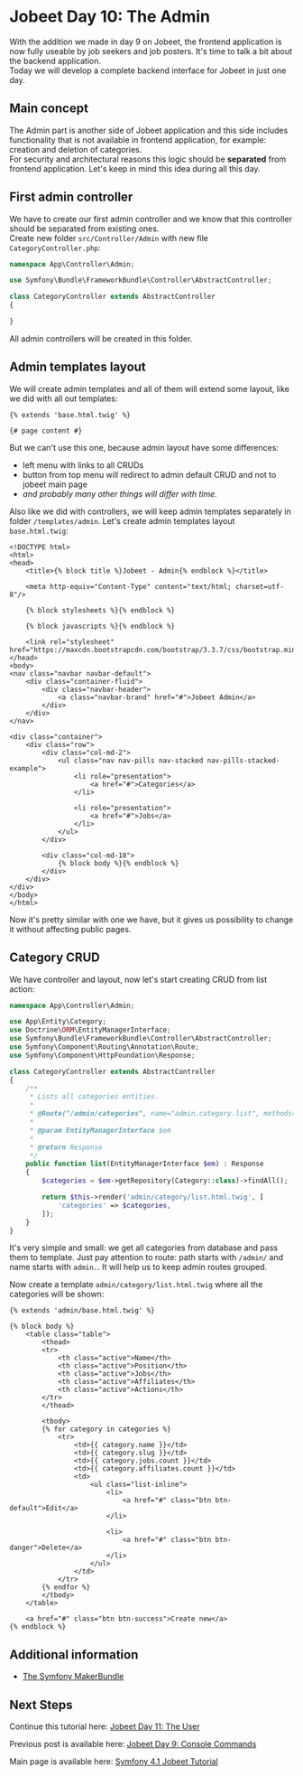 # Jobeet Day 10: The Admin

With the addition we made in day 9 on Jobeet, the frontend application is now fully useable by job seekers and job posters. It's time to talk a bit about the backend application.  
Today we will develop a complete backend interface for Jobeet in just one day.

## Main concept

The Admin part is another side of Jobeet application and this side includes functionality that is not available in frontend application, for example: creation and deletion of categories.  
For security and architectural reasons this logic should be **separated** from frontend application. Let's keep in mind this idea during all this day.

## First admin controller

We have to create our first admin controller and we know that this controller should be separated from existing ones.  
Create new folder `src/Controller/Admin` with new file `CategoryController.php`:

```php
namespace App\Controller\Admin;

use Symfony\Bundle\FrameworkBundle\Controller\AbstractController;

class CategoryController extends AbstractController
{

}
```

All admin controllers will be created in this folder.

## Admin templates layout

We will create admin templates and all of them will extend some layout, like we did with all out templates:

```twig
{% extends 'base.html.twig' %}

{# page content #}
```

But we can't use this one, because admin layout have some differences:
- left menu with links to all CRUDs
- button from top menu will redirect to admin default CRUD and not to jobeet main page
- *and probably many other things will differ with time.*

Also like we did with controllers, we will keep admin templates separately in folder `/templates/admin`.
Let's create admin templates layout `base.html.twig`:

```twig
<!DOCTYPE html>
<html>
<head>
    <title>{% block title %}Jobeet - Admin{% endblock %}</title>

    <meta http-equiv="Content-Type" content="text/html; charset=utf-8"/>

    {% block stylesheets %}{% endblock %}

    {% block javascripts %}{% endblock %}

    <link rel="stylesheet" href="https://maxcdn.bootstrapcdn.com/bootstrap/3.3.7/css/bootstrap.min.css">
</head>
<body>
<nav class="navbar navbar-default">
    <div class="container-fluid">
        <div class="navbar-header">
            <a class="navbar-brand" href="#">Jobeet Admin</a>
        </div>
    </div>
</nav>

<div class="container">
    <div class="row">
        <div class="col-md-2">
            <ul class="nav nav-pills nav-stacked nav-pills-stacked-example">
                <li role="presentation">
                    <a href="#">Categories</a>
                </li>

                <li role="presentation">
                    <a href="#">Jobs</a>
                </li>
            </ul>
        </div>

        <div class="col-md-10">
            {% block body %}{% endblock %}
        </div>
    </div>
</div>
</body>
</html>
```

Now it's pretty similar with one we have, but it gives us possibility to change it without affecting public pages.

## Category CRUD

We have controller and layout, now let's start creating CRUD from list action:

```php
namespace App\Controller\Admin;

use App\Entity\Category;
use Doctrine\ORM\EntityManagerInterface;
use Symfony\Bundle\FrameworkBundle\Controller\AbstractController;
use Symfony\Component\Routing\Annotation\Route;
use Symfony\Component\HttpFoundation\Response;

class CategoryController extends AbstractController
{
    /**
     * Lists all categories entities.
     *
     * @Route("/admin/categories", name="admin.category.list", methods="GET")
     *
     * @param EntityManagerInterface $em
     *
     * @return Response
     */
    public function list(EntityManagerInterface $em) : Response
    {
        $categories = $em->getRepository(Category::class)->findAll();

        return $this->render('admin/category/list.html.twig', [
            'categories' => $categories,
        ]);
    }
}
```

It's very simple and small: we get all categories from database and pass them to template.
Just pay attention to route: path starts with `/admin/` and name starts with `admin.`. It will help us to keep admin routes grouped.  

Now create a template `admin/category/list.html.twig` where all the categories will be shown:

```twig
{% extends 'admin/base.html.twig' %}

{% block body %}
    <table class="table">
        <thead>
        <tr>
            <th class="active">Name</th>
            <th class="active">Position</th>
            <th class="active">Jobs</th>
            <th class="active">Affiliates</th>
            <th class="active">Actions</th>
        </tr>
        </thead>

        <tbody>
        {% for category in categories %}
            <tr>
                <td>{{ category.name }}</td>
                <td>{{ category.slug }}</td>
                <td>{{ category.jobs.count }}</td>
                <td>{{ category.affiliates.count }}</td>
                <td>
                    <ul class="list-inline">
                        <li>
                            <a href="#" class="btn btn-default">Edit</a>
                        </li>

                        <li>
                            <a href="#" class="btn btn-danger">Delete</a>
                        </li>
                    </ul>
                </td>
            </tr>
        {% endfor %}
        </tbody>
    </table>

    <a href="#" class="btn btn-success">Create new</a>
{% endblock %}
```

## Additional information
- [The Symfony MakerBundle][1]

## Next Steps

Continue this tutorial here: [Jobeet Day 11: The User](/days/day-11.md)

Previous post is available here: [Jobeet Day 9: Console Commands](/days/day-9.md)

Main page is available here: [Symfony 4.1 Jobeet Tutorial](/README.md)

[1]: https://symfony.com/doc/1.0/bundles/SymfonyMakerBundle/index.html
